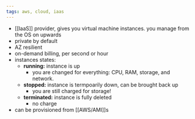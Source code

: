 ```yaml
---
tags: aws, cloud, iaas
---
```


- [[IaaS]] provider, gives you virtual machine instances. you manage from the OS on upwards
- private by default
- AZ resilient
- on-demand billing, per second or hour
- instances states:
	- **running:** instance is up
		- you are changed for everything: CPU, RAM, storage, and network.
	- **stopped:** instance is termpoarily down, can be brought back up
		- you are still charged for storage!
	- **terminated:** instance is fully deleted
		- no charge
- can be provisioned from [[AWS/AMI]]s